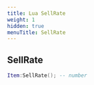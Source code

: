 ```yaml
---
title: Lua SellRate
weight: 1
hidden: true
menuTitle: SellRate
---
```

## SellRate
```lua
Item:SellRate(); -- number
```
